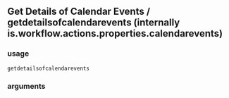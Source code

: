 
## Get Details of Calendar Events / getdetailsofcalendarevents (internally is.workflow.actions.properties.calendarevents)


### usage
`getdetailsofcalendarevents `

### arguments

